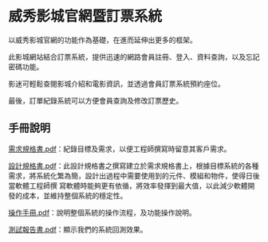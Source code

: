 # 威秀影城官網暨訂票系統

以威秀影城官網的功能作為基礎，在進而延伸出更多的框架。

此影城網站結合訂票系統，提供迅速的網路會員註冊、登入、資料查詢，以及忘記密碼功能。

影迷可輕鬆查閱影城介紹和電影資訊，並透過會員訂票系統預約座位。

最後，訂單紀錄系統可以方便會員查詢及修改訂票歷史。

手冊說明
---
[需求規格書.pdf](https://github.com/Dadanielwu/-Software-Engineering/blob/main/%E9%9C%80%E6%B1%82%E8%A6%8F%E6%A0%BC%E6%9B%B8.pdf)：紀錄目標及需求，以便工程師撰寫時留意其客戶需求。

[設計規格書.pdf](https://github.com/Dadanielwu/-Software-Engineering/blob/main/%E8%A8%AD%E8%A8%88%E8%A6%8F%E6%A0%BC%E6%9B%B8.pdf)：此設計規格書之撰寫建立於需求規格書上，根據目標系統的各種需求，將系統化繁為簡，設計出過程中需要使用到的元件、模組和物件，使得日後當軟體工程師撰 寫軟體時能夠更有依循，將效率發揮到最大值，以此減少軟體開發的成本，並維持整個系統的穩定性。

[操作手冊.pdf](https://github.com/Dadanielwu/-Software-Engineering/blob/main/%E6%93%8D%E4%BD%9C%E6%89%8B%E5%86%8A.pdf)：說明整個系統的操作流程，及功能操作說明。

[測試報告書.pdf](https://github.com/Dadanielwu/-Software-Engineering/blob/main/%E6%B8%AC%E8%A9%A6%E5%A0%B1%E5%91%8A%E6%9B%B8%20.pdf)：顯示我們的系統回測效果。


